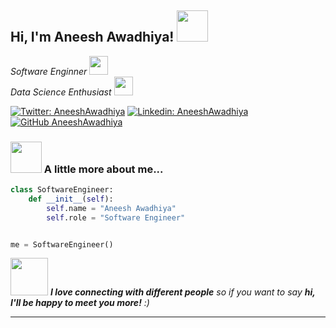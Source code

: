 <h2> Hi, I'm Aneesh Awadhiya! <img src="https://media.giphy.com/media/mGcNjsfWAjY5AEZNw6/giphy.gif" width="50"></h2>
<p><em>Software Enginner     <img src="https://media.giphy.com/media/fYSnHlufseco8Fh93Z/giphy.gif" width="30"></br>Data Science Enthusiast     <img src="https://media.giphy.com/media/WUlplcMpOCEmTGBtBW/giphy.gif" width="30"> 
</em></p>

[![Twitter: AneeshAwadhiya](https://img.shields.io/twitter/follow/AneeshAwadhiya?style=social)](https://twitter.com/Aneeshawadhiya)
[![Linkedin: AneeshAwadhiya](https://img.shields.io/badge/-AneeshAwadhiya-blue?style=flat-square&logo=Linkedin&logoColor=white&link=https://www.linkedin.com/in/aneesh-awadhiya/)](https://www.linkedin.com/in/aneesh-awadhiya/)
[![GitHub AneeshAwadhiya](https://img.shields.io/github/followers/aneeshawadhiya?label=follow&style=social)](https://github.com/aneeshawadhiya)


### <img src="https://media.giphy.com/media/VgCDAzcKvsR6OM0uWg/giphy.gif" width="50"> A little more about me...  


```python
class SoftwareEngineer:
    def __init__(self):
        self.name = "Aneesh Awadhiya"
        self.role = "Software Engineer"


me = SoftwareEngineer()
```

<img src="https://media.giphy.com/media/LnQjpWaON8nhr21vNW/giphy.gif" width="60"> <em><b>I love connecting with different people</b> so if you want to say <b>hi, I'll be happy to meet you more!</b> :)</em>

---
